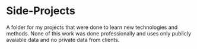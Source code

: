 # Side-Projects
A folder for my projects that were done to learn new technologies and methods. None of this work was done professionally and uses only publicly avaiable data and no private data from clients.
